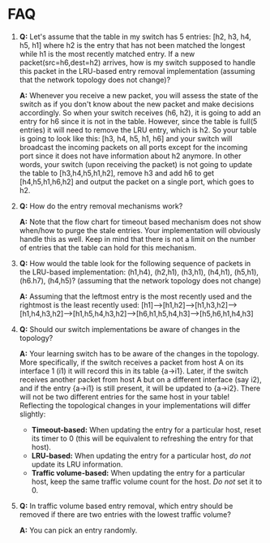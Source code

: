 # FAQ

1. **Q:** Let's assume that the table in my switch has 5 entries: [h2, h3, h4, h5, h1] where h2 is the entry that has not been matched the longest while h1 is the most recently matched entry. If a new packet(src=h6,dest=h2) arrives, how is my switch supposed to handle this packet in the LRU-based entry removal implementation (assuming that the network topology does not change)?

   **A:** Whenever you receive a new packet, you will assess the state of the switch as if you don't know about the new packet and make decisions accordingly. So when your switch receives (h6, h2), it is going to add an entry for h6 since it is not in the table. However, since the table is full(5 entries) it will need to remove the LRU entry, which is h2. So your table is going to look like this: [h3, h4, h5, h1, h6] and your switch will broadcast the incoming packets on all ports except for the incoming port since it does not have information about h2 anymore. In other words, your switch (upon receiving the packet) is not going to update the table to [h3,h4,h5,h1,h2], remove h3 and add h6 to get [h4,h5,h1,h6,h2] and output the packet on a single port, which goes to h2.

2. **Q:** How do the entry removal mechanisms work?

   **A:** Note that the flow chart for timeout based mechanism does not show when/how to purge the stale entries. Your implementation will obviously handle this as well. Keep in mind that there is not a limit on the number of entries that the table can hold for this mechanism.

3. **Q:** How would the table look for the following sequence of packets in the LRU-based implementation: (h1,h4), (h2,h1), (h3,h1), (h4,h1), (h5,h1), (h6.h7), (h4,h5)? (assuming that the network topology does not change)

   **A:** Assuming that the leftmost entry is the most recently used and the rightmost is the least recently used: [h1]-->[h1,h2]-->[h1,h3,h2]-->[h1,h4,h3,h2]-->[h1,h5,h4,h3,h2]-->[h6,h1,h5,h4,h3]-->[h5,h6,h1,h4,h3]

4. **Q:** Should our switch implementations be aware of changes in the topology?

   **A:** Your learning switch has to be aware of the changes in the topology. More specifically, if the switch receives a packet from host A on its interface 1 (i1) it will record this in its table {a->i1}. Later, if the switch receives another packet from host A but on a different interface (say i2), and if the entry {a->i1} is still present, it will be updated to {a->i2}. There will not be two different entries for the same host in your table! Reflecting the topological changes in your implementations will differ slightly:

   - **Timeout-based:** When updating the entry for a particular host, reset its timer to 0 (this will be equivalent to refreshing the entry for that host).
   - **LRU-based:** When updating the entry for a particular host, *do not* update its LRU information.
   - **Traffic volume-based:** When updating the entry for a particular host, keep the same traffic volume count for the host. *Do not* set it to 0.

5. **Q:** In traffic volume based entry removal, which entry should be removed if there are two entries with the lowest traffic volume?

   **A:** You can pick an entry randomly.
